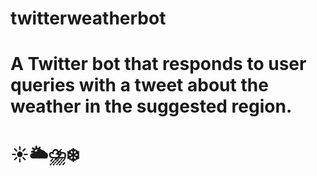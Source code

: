 # twitterweatherbot

# A Twitter bot that responds to user queries with a tweet about the weather in the suggested region.
# ☀️🌥⛈❄️
